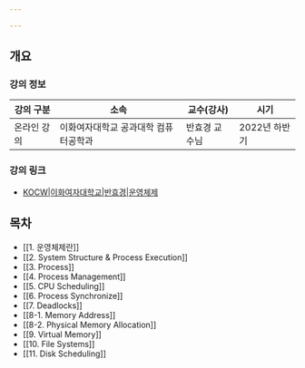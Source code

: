```yaml
---

---
```

## 개요

### 강의 정보

| 강의 구분 | 소속 | 교수(강사) | 시기 |
| --- | --- | --- | --- |
| 온라인 강의 | 이화여자대학교 공과대학 컴퓨터공학과 | 반효경 교수님 | 2022년 하반기 |

### 강의 링크

- [KOCW|이화여자대학교|반효경|운영체제](http://www.kocw.net/home/search/kemView.do?kemId=1046323)

## 목차

- [[1. 운영체제란]]
- [[2. System Structure & Process Execution]]
- [[3. Process]]
- [[4. Process Management]]
- [[5. CPU Scheduling]]
- [[6. Process Synchronize]]
- [[7. Deadlocks]]
- [[8-1. Memory Address]]
- [[8-2. Physical Memory Allocation]]
- [[9. Virtual Memory]]
- [[10. File Systems]]
- [[11. Disk Scheduling]]